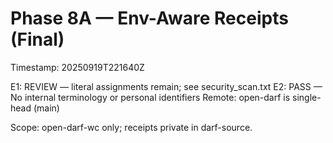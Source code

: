 # Phase 8A — Env-Aware Receipts (Final)
Timestamp: 20250919T221640Z

E1: REVIEW — literal assignments remain; see security_scan.txt
E2: PASS — No internal terminology or personal identifiers
Remote: open-darf is single-head (main)

Scope: open-darf-wc only; receipts private in darf-source.

